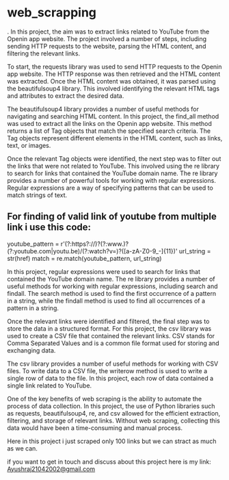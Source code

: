 # web_scrapping
. In this project, the aim was to extract links related to YouTube from the Openin app website.
The project involved a number of steps, including sending HTTP requests to the website, parsing the HTML content, and filtering the relevant links.

To start, the requests library was used to send HTTP requests to the Openin app website. The HTTP response was then retrieved and the HTML content was extracted. Once the HTML content was obtained, it was parsed using the beautifulsoup4 library. This involved identifying the relevant HTML tags and attributes to extract the desired data.

The beautifulsoup4 library provides a number of useful methods for navigating and searching HTML content. In this project, the find_all method was used to extract all the links on the Openin app website. This method returns a list of Tag objects that match the specified search criteria. The Tag objects represent different elements in the HTML content, such as links, text, or images.

Once the relevant Tag objects were identified, the next step was to filter out the links that were not related to YouTube. This involved using the re library to search for links that contained the YouTube domain name. The re library provides a number of powerful tools for working with regular expressions. Regular expressions are a way of specifying patterns that can be used to match strings of text.

## For finding of valid link of youtube from multiple link i use this code: 

 youtube_pattern = r'(?:https?://)?(?:www\.)?(?:youtube\.com|youtu\.be)/(?:watch\?v=)?([a-zA-Z0-9_-]{11})'
 url_string = str(href)
 match = re.match(youtube_pattern, url_string)

In this project, regular expressions were used to search for links that contained the YouTube domain name. The re library provides a number of useful methods for working with regular expressions, including search and findall. The search method is used to find the first occurrence of a pattern in a string, while the findall method is used to find all occurrences of a pattern in a string.

Once the relevant links were identified and filtered, the final step was to store the data in a structured format. For this project, the csv library was used to create a CSV file that contained the relevant links. CSV stands for Comma Separated Values and is a common file format used for storing and exchanging data.

The csv library provides a number of useful methods for working with CSV files. To write data to a CSV file, the writerow method is used to write a single row of data to the file. In this project, each row of data contained a single link related to YouTube.

One of the key benefits of web scraping is the ability to automate the process of data collection. In this project, the use of Python libraries such as requests, beautifulsoup4, re, and csv allowed for the efficient extraction, filtering, and storage of relevant links. Without web scraping, collecting this data would have been a time-consuming and manual process.

Here in this project i just scraped only 100 links but we can stract as much as we can.

if you want to get in touch and discuss about this project here is my link: Ayushraj21042002@gmail.com
